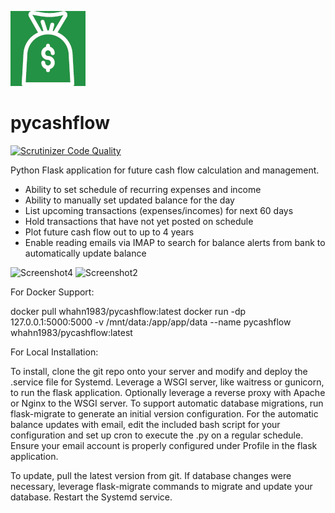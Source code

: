 ![logo](./app/static/apple-touch-icon.png)
# pycashflow
[![Scrutinizer Code Quality](https://scrutinizer-ci.com/g/whahn1983/pycashflow/badges/quality-score.png?b=master)](https://scrutinizer-ci.com/g/whahn1983/pycashflow/?branch=master)

Python Flask application for future cash flow calculation and management.

* Ability to set schedule of recurring expenses and income
* Ability to manually set updated balance for the day
* List upcoming transactions (expenses/incomes) for next 60 days
* Hold transactions that have not yet posted on schedule
* Plot future cash flow out to up to 4 years
* Enable reading emails via IMAP to search for balance alerts from bank to automatically update balance

![Screenshot4](https://github.com/whahn1983/pycashflow/assets/7118098/e8dd8ac1-3d9d-46cd-ab8b-f365cb8a1f64)
![Screenshot2](https://github.com/whahn1983/pycashflow/assets/7118098/a71b13fb-ec00-4ac1-b3ce-d70ffb6d6cfc)

For Docker Support:

docker pull whahn1983/pycashflow:latest
docker run -dp 127.0.0.1:5000:5000 -v /mnt/data:/app/app/data --name pycashflow whahn1983/pycashflow:latest

For Local Installation:

To install, clone the git repo onto your server and modify and deploy the .service file for Systemd.  Leverage a WSGI server, like waitress or gunicorn, to run the flask application.  Optionally leverage a reverse proxy with Apache or Nginx to the WSGI server.  To support automatic database migrations, run flask-migrate to generate an initial version configuration.  For the automatic balance updates with email, edit the included bash script for your configuration and set up cron to execute the .py on a regular schedule.  Ensure your email account is properly configured under Profile in the flask application.

To update, pull the latest version from git.  If database changes were necessary, leverage flask-migrate commands to migrate and update your database.  Restart the Systemd service.
